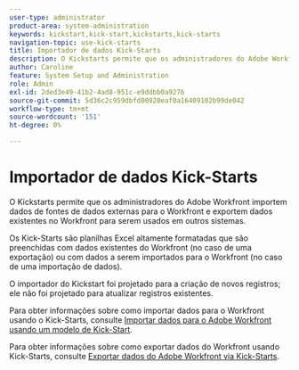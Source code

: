 ```yaml
---
user-type: administrator
product-area: system-administration
keywords: kickstart,kick-start,kickstarts,kick-starts
navigation-topic: use-kick-starts
title: Importador de dados Kick-Starts
description: O Kickstarts permite que os administradores do Adobe Workfront importem dados de fontes de dados externas para o Workfront e exportem dados existentes no Workfront para serem usados em outros sistemas.
author: Caroline
feature: System Setup and Administration
role: Admin
exl-id: 2ded3e49-41b2-4ad8-951c-e9ddbb0a9276
source-git-commit: 5d36c2c959dbfd00920eaf0a16409102b99de042
workflow-type: tm+mt
source-wordcount: '151'
ht-degree: 0%

---
```


# Importador de dados Kick-Starts

O Kickstarts permite que os administradores do Adobe Workfront importem dados de fontes de dados externas para o Workfront e exportem dados existentes no Workfront para serem usados em outros sistemas.

Os Kick-Starts são planilhas Excel altamente formatadas que são preenchidas com dados existentes do Workfront (no caso de uma exportação) ou com dados a serem importados para o Workfront (no caso de uma importação de dados).

O importador do Kickstart foi projetado para a criação de novos registros; ele não foi projetado para atualizar registros existentes.

Para obter informações sobre como importar dados para o Workfront usando o Kick-Starts, consulte [Importar dados para o Adobe Workfront usando um modelo de Kick-Start](../../../administration-and-setup/manage-workfront/using-kick-starts/import-data-via-kickstarts.md).

Para obter informações sobre como exportar dados do Workfront usando Kick-Starts, consulte [Exportar dados do Adobe Workfront via Kick-Starts](../../../administration-and-setup/manage-workfront/using-kick-starts/export-data-from-wf-via-kick-starts.md).
